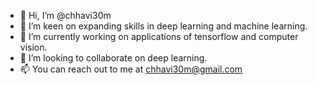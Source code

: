 - 👋 Hi, I’m @chhavi30m
- 👀 I’m keen on expanding skills in deep learning and machine learning.
- 🌱 I’m currently working on applications of tensorflow and computer vision.
- 💞️ I’m looking to collaborate on deep learning.
- 📫 You can reach out to me at chhavi30m@gmail.com

<!---
chhavi30m/chhavi30m is a ✨ special ✨ repository because its `README.md` (this file) appears on your GitHub profile.
You can click the Preview link to take a look at your changes.
--->
